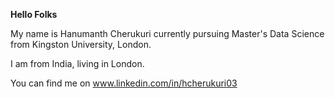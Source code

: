 **Hello Folks**

My name is Hanumanth Cherukuri currently pursuing Master's Data Science from Kingston University, London.

I am from India, living in London.

You can find me on www.linkedin.com/in/hcherukuri03
